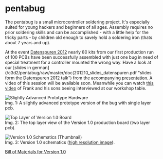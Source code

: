 pentabug
========

The pentabug is a small microcontroller soldering project. It's especially suited for young hackers and beginners of all ages. Assembly requires no prior soldering skills and can be accomplished - with a little help for the tricky parts - by children old enough to savely hold a soldering iron (thats about 7 years and up).

At the event [Datenspuren 2012](http://datenspuren.de/2012/ "Datenspuren 2012") nearly 80 kits from our first production run of 100 PCBs have been successfully assembled with just one bug in need of special treatment for a controller mounted the wrong way. Have a look at our [slides in german](/c3d2/pentabug/raw/master/doc(201210_slides_datenspuren.pdf "slides form the Datenspuren 2012 talk") from the accompanying [presentation](http://www.datenspuren.de/2012/fahrplan/events/5074.de.html "pentabug talk announcement"). A video of this session will be available soon.
Meanwhile you can watch [this video](http://www.youtube.com/watch?v=HTBhXqNR6LY "Dresdner Piratencast Folge 14 - Datenspuren") of Frank and his sons beeing interviewed at our workshop table.


![Slightly Advanced Prototype Hardware](/c3d2/pentabug/raw/master/img/prototype.jpg)  
Img. 1: A slightly advanced prototype version of the bug with single layer pcb.

![Top Layer of Version 1.0 Board](/c3d2/pentabug/raw/master/img/board_top.png)  
Img. 2: The top layer view of the Version 1.0 production board (two layer pcb).

![Version 1.0 Schematics (Thumbnail)](https://github.com/c3d2/pentabug/raw/master/img/schematics_v1_0_thumb.png)  
Img. 3: Version 1.0 schematics ([high resolution image](https://github.com/c3d2/pentabug/raw/master/img/schematics_v1_0.png "high resolution image of schematics")).

[Bill of Materials for Version 1.0](https://github.com/c3d2/pentabug/blob/master/bom.md "bill of materials")
